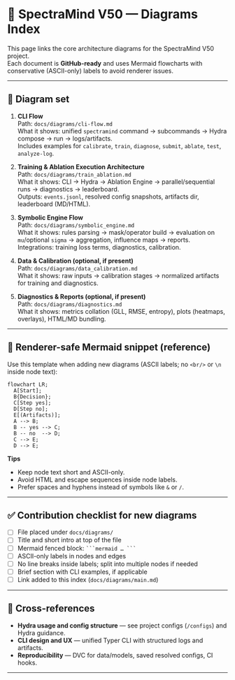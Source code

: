 # 🧭 SpectraMind V50 — Diagrams Index

This page links the core architecture diagrams for the SpectraMind V50 project.  
Each document is **GitHub-ready** and uses Mermaid flowcharts with conservative (ASCII-only) labels to avoid renderer issues.

---

## 📂 Diagram set

1. **CLI Flow**  
   Path: `docs/diagrams/cli-flow.md`  
   What it shows: unified `spectramind` command → subcommands → Hydra compose → run → logs/artifacts.  
   Includes examples for `calibrate`, `train`, `diagnose`, `submit`, `ablate`, `test`, `analyze-log`.

2. **Training & Ablation Execution Architecture**  
   Path: `docs/diagrams/train_ablation.md`  
   What it shows: CLI → Hydra → Ablation Engine → parallel/sequential runs → diagnostics → leaderboard.  
   Outputs: `events.jsonl`, resolved config snapshots, artifacts dir, leaderboard (MD/HTML).

3. **Symbolic Engine Flow**  
   Path: `docs/diagrams/symbolic_engine.md`  
   What it shows: rules parsing → mask/operator build → evaluation on `mu`/optional `sigma` → aggregation, influence maps → reports.  
   Integrations: training loss terms, diagnostics, calibration.

4. **Data & Calibration (optional, if present)**  
   Path: `docs/diagrams/data_calibration.md`  
   What it shows: raw inputs → calibration stages → normalized artifacts for training and diagnostics.

5. **Diagnostics & Reports (optional, if present)**  
   Path: `docs/diagrams/diagnostics.md`  
   What it shows: metrics collation (GLL, RMSE, entropy), plots (heatmaps, overlays), HTML/MD bundling.

---

## 🔧 Renderer-safe Mermaid snippet (reference)

Use this template when adding new diagrams (ASCII labels; no `<br/>` or `\n` inside node text):

```mermaid
flowchart LR;
  A[Start];
  B{Decision};
  C[Step yes];
  D[Step no];
  E[(Artifacts)];
  A --> B;
  B -- yes --> C;
  B -- no  --> D;
  C --> E;
  D --> E;

````

**Tips**

* Keep node text short and ASCII-only.
* Avoid HTML and escape sequences inside node labels.
* Prefer spaces and hyphens instead of symbols like `&` or `/`.

---

## ✅ Contribution checklist for new diagrams

* [ ] File placed under `docs/diagrams/`
* [ ] Title and short intro at top of the file
* [ ] Mermaid fenced block: ` ```mermaid … ``` `
* [ ] ASCII-only labels in nodes and edges
* [ ] No line breaks inside labels; split into multiple nodes if needed
* [ ] Brief section with CLI examples, if applicable
* [ ] Link added to this index (`docs/diagrams/main.md`)

---

## 🧩 Cross-references

* **Hydra usage and config structure** — see project configs (`/configs`) and Hydra guidance.
* **CLI design and UX** — unified Typer CLI with structured logs and artifacts.
* **Reproducibility** — DVC for data/models, saved resolved configs, CI hooks.

---

```
```
